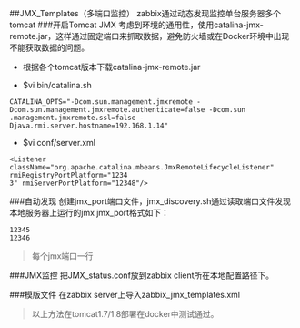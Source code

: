 ##JMX_Templates（多端口监控）
zabbix通过动态发现监控单台服务器多个tomcat
###开启Tomcat JMX
考虑到环境的通用性，使用catalina-jmx-remote.jar，这样通过固定端口来抓取数据，避免防火墙或在Docker环境中出现不能获取数据的问题。

- 根据各个tomcat版本下载catalina-jmx-remote.jar

- $vi bin/catalina.sh

```
CATALINA_OPTS="-Dcom.sun.management.jmxremote -Dcom.sun.management.jmxremote.authenticate=false -Dcom.sun
.management.jmxremote.ssl=false -Djava.rmi.server.hostname=192.168.1.14"
```

- $vi conf/server.xml

```
<Listener className="org.apache.catalina.mbeans.JmxRemoteLifecycleListener" rmiRegistryPortPlatform="1234
3" rmiServerPortPlatform="12348"/>
```
###自动发现
创建jmx_port端口文件，jmx_discovery.sh通过读取端口文件发现本地服务器上运行的jmx
jmx_port格式如下：

```
12345
12346
```
>每个jmx端口一行

###JMX监控
把JMX_status.conf放到zabbix client所在本地配置路径下。

###模版文件
在zabbix server上导入zabbix_jmx_templates.xml

>以上方法在tomcat1.7/1.8部署在docker中测试通过。